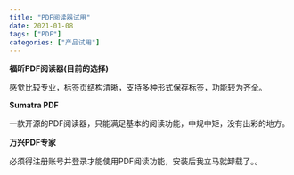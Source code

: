 ```yaml
---
title: "PDF阅读器试用"
date: 2021-01-08
tags: ["PDF"]
categories: ["产品试用"]
---
```


**福昕PDF阅读器(目前的选择)**

感觉比较专业，标签页结构清晰，支持多种形式保存标签，功能较为齐全。

**Sumatra PDF**

一款开源的PDF阅读器，只能满足基本的阅读功能，中规中矩，没有出彩的地方。

**万兴PDF专家**

必须得注册账号并登录才能使用PDF阅读功能，安装后我立马就卸载了。。
